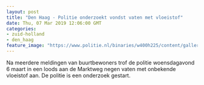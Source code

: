 ```yaml
---
layout: post
title: "Den Haag - Politie onderzoekt vondst vaten met vloeistof"
date: Thu, 07 Mar 2019 12:06:00 GMT
categories: 
- zuid-holland 
- den_haag 
feature_image: "https://www.politie.nl/binaries/w400h225/content/gallery/politie/stockfotos/infra-en-voertuigen/politiemotor-geparkeerd.jpg"
---
```


Na meerdere meldingen van buurtbewoners  trof de politie woensdagavond 6 maart in een loods aan de Marktweg negen vaten met onbekende vloeistof aan. De politie is een onderzoek gestart.
